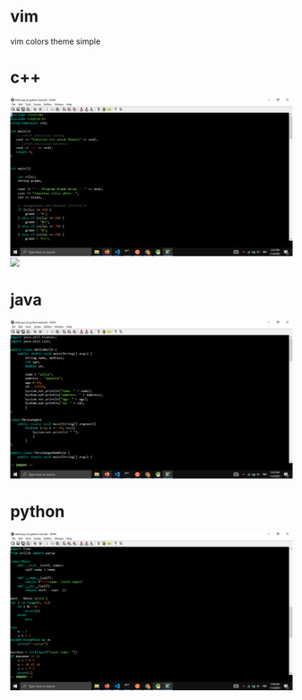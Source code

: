 # vim

vim colors theme simple

# c++
![](https://github.com/kobencry/vim/blob/main/cpp.png)
![](https://github.com/kobencry/vim-color-hacker/tree/main/image/cpp.png)

# java
![](https://github.com/kobencry/vim/blob/main/java.png)


# python
![](https://github.com/kobencry/vim/blob/main/python.png)

